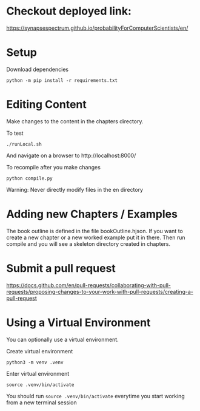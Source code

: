 # Checkout deployed link: 
https://synapsespectrum.github.io/probabilityForComputerScientists/en/

# Setup

Download dependencies
```
python -m pip install -r requirements.txt
```

# Editing Content

Make changes to the content in the chapters directory.

To test
```
./runLocal.sh
```
And navigate on a browser to http://localhost:8000/

To recompile after you make changes
```
python compile.py
```

Warning: Never directly modify files in the en directory


# Adding new Chapters / Examples

The book outline is defined in the file bookOutline.hjson. If you want to create a new chapter or a new worked example put it in there. Then run compile and you will see a skeleton directory created in chapters.

# Submit a pull request

https://docs.github.com/en/pull-requests/collaborating-with-pull-requests/proposing-changes-to-your-work-with-pull-requests/creating-a-pull-request

# Using a Virtual Environment
You can optionally use a virtual environment.

Create virtual environment
```
python3 -m venv .venv
```

Enter virtual environment
```
source .venv/bin/activate
```

You should run `source .venv/bin/activate` everytime you start working from a new terminal session
